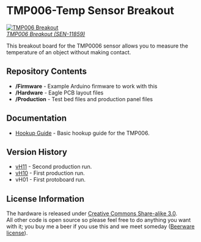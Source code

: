TMP006-Temp Sensor Breakout
===========================
[![TMP006 Breakout](https://dlnmh9ip6v2uc.cloudfront.net/images/products/1/1/8/5/9/11859-01_medium.jpg)  
*TMP006 Breakout (SEN-11859)*](https://www.sparkfun.com/products/11859)

This breakout board for the TMP0006 sensor allows you to measure the temperature of an object without making contact. 

Repository Contents
-------------------
* **/Firmware** - Example Arduino firmware to work with this 
* **/Hardware** - Eagle PCB layout files
* **/Production** - Test bed files and production panel files

Documentation
-------------------
* [Hookup Guide](https://learn.sparkfun.com/tutorials/tmp006-hookup-guide) - Basic hookup guide for the TMP006.

Version History
---------------
* [vH11](https://github.com/sparkfun/TMP006-Temp_Sensor_Breakout/releases/tag/v_1.1) - Second production run.
* [vH10](https://github.com/sparkfun/TMP006-Temp_Sensor_Breakout/releases/tag/v_1.0) -  First production run.
* vH01 - First protoboard run.


License Information
-------------------
The hardware is released under [Creative Commons Share-alike 3.0](http://creativecommons.org/licenses/by-sa/3.0/).  
All other code is open source so please feel free to do anything you want with it; you buy me a beer if you use this and we meet someday ([Beerware license](http://en.wikipedia.org/wiki/Beerware)).
